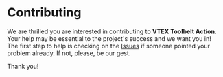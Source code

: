 # Contributing

We are thrilled you are interested in contributing to **VTEX Toolbelt Action**. Your help may be essential to the project's success and we want you in! The first step to help is checking on the [Issues](https://github.com/vtex/action-toolbelt/issues) if someone pointed your problem already. If not, please, be our gest.

Thank you!
